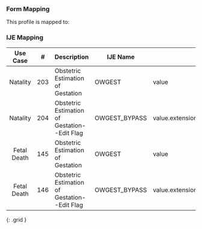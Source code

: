 ### Form Mapping
This profile is mapped to:

### IJE Mapping

| **Use Case** |  **#**   |  **Description**  | **IJE Name**  |  **Field**  |  **Type**  | **Value Set**  |
| :---------: | --------------- | ------------ | ------------- | ---------- | ---------- | -------------- |
| Natality | 203 | Obstetric Estimation of Gestation | OWGEST | value |quantity | |
| Natality | 204 | Obstetric Estimation of Gestation--Edit Flag | OWGEST_BYPASS | value.extension[bypassEditFlag].value |codeable |[EstimateOfGestationEditFlagsVS], <br />See [Handling of edit flags]  |
| Fetal Death | 145 | Obstetric Estimation of Gestation | OWGEST | value |quantity | |
| Fetal Death | 146 | Obstetric Estimation of Gestation--Edit Flag | OWGEST_BYPASS | value.extension[bypassEditFlag].value |codeable |[EstimateOfGestationEditFlagsVS], <br />See [Handling of edit flags]  |
{: .grid }
